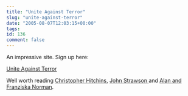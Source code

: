 ```yaml
---
title: "Unite Against Terror"
slug: "unite-against-terror"
date: "2005-08-07T12:03:15+00:00"
tags:
id: 136
comment: false
---
```


An impressive site. Sign up here:

[Unite Against Terror](http://www.unite-against-terror.com/)

Well worth reading [Christopher Hitchins](http://www.unite-against-terror.com/whysigned/archives/000009.html), [John Strawson ](http://www.unite-against-terror.com/whysigned/archives/000062.html)and [Alan and Franziska Norman](http://www.unite-against-terror.com/whysigned/archives/000034.html).


